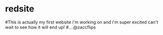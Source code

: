 # redsite
#This is actually my first website i'm working on and i'm super excited can't wait to see how it will end up!
#....@zaccflips
